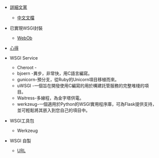 * [詳細文黨](https://wsgi.readthedocs.io/en/latest/index.html#contributing)
    - [中文文檔](https://zhuanlan.zhihu.com/p/27600327)
* 已實現WSGI封裝
    - [WebOb](https://docs.pylonsproject.org/projects/webob/en/stable/index.html#)
* [心得](https://blog.csdn.net/weixin_33922672/article/details/93175011?utm_medium=distribute.pc_relevant_t0.none-task-blog-BlogCommendFromMachineLearnPai2-1.control&depth_1-utm_source=distribute.pc_relevant_t0.none-task-blog-BlogCommendFromMachineLearnPai2-1.control)

* WSGI Service
    - Cheroot -
    - bjoern  -異步，非常快，用C語言編寫。
    - gunicorn-預分支，從Ruby的Unicorn項目移植而來。
    - uWSGI   -一個旨在開發使用C編寫的用於構建託管服務的完整堆棧的項目。
    - Waitress-多線程，為金字塔供電。
    - werkzeug-一個適用於Python的WSGI實用程序庫，可為Flask提供支持，並可輕鬆將其嵌入到您自己的項目中。

* WSGI工具包
    - Werkzeug
* WSGI 自製
    - [URL](http://wsgi.tutorial.codepoint.net/intro)